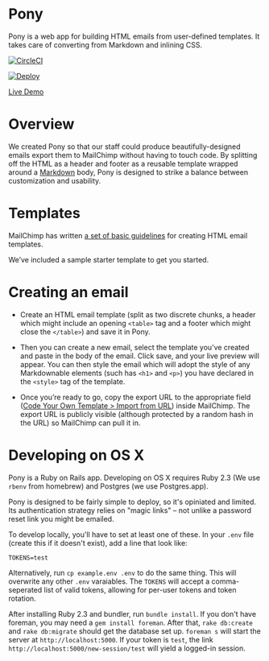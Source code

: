 # Pony

Pony is a web app for building HTML emails from user-defined templates. It takes care of converting from Markdown and inlining CSS.

[![CircleCI](https://circleci.com/gh/themarshallproject/pony.svg?style=svg)](https://circleci.com/gh/themarshallproject/pony)

[![Deploy](https://www.herokucdn.com/deploy/button.svg)](https://heroku.com/deploy?template=https://github.com/themarshallproject/pony/tree/master)

[Live Demo](https://pony-demo.herokuapp.com/new-session/demo)

# Overview

We created Pony so that our staff could produce beautifully-designed emails export them to MailChimp without having to touch code. By splitting off the HTML as a header and footer as a reusable template wrapped around a [Markdown](https://daringfireball.net/projects/markdown/basics) body, Pony is designed to strike a balance between customization and usability.

# Templates

MailChimp has written [a set of basic guidelines](http://templates.mailchimp.com/getting-started/html-email-basics/) for creating HTML email templates.

We’ve included a sample starter template to get you started.

# Creating an email

- Create an HTML email template (split as two discrete chunks, a header which might include an opening `<table>` tag and a footer which might close the `</table>`) and save it in Pony.

- Then you can create a new email, select the template you’ve created and paste in the body of the email. Click save, and your live preview will appear. You can then style the email which will adopt the style of any Markdownable elements (such has `<h1>` and `<p>`) you have declared in the `<style>` tag of the template.

- Once you’re ready to go, copy the export URL to the appropriate field ([Code Your Own Template > Import from URL](http://kb.mailchimp.com/campaigns/ways-to-build/import-html-from-url-to-create-a-campaign)) inside MailChimp. The export URL is publicly visible (although protected by a random hash in the URL) so MailChimp can pull it in.

# Developing on OS X

Pony is a Ruby on Rails app. Developing on OS X requires Ruby 2.3 (We use `rbenv` from homebrew) and Postgres (we use Postgres.app).

Pony is designed to be fairly simple to deploy, so it's opiniated and limited. Its authentication strategy relies on "magic links" – not unlike a password reset link you might be emailed.

To develop locally, you'll have to set at least one of these. In your `.env` file (create this if it doesn't exist), add a line that look like:

`TOKENS=test`

Alternatively, run `cp example.env .env` to do the same thing. This will overwrite any other `.env` varaiables. The `TOKENS` will accept a comma-seperated list of valid tokens, allowing for per-user tokens and token rotation.

After installing Ruby 2.3 and bundler, run `bundle install`. If you don't have foreman, you may need a `gem install foreman`. After that, `rake db:create` and `rake db:migrate` should get the database set up. `foreman s` will start the server at `http://localhost:5000`. If your token is `test`, the link `http://localhost:5000/new-session/test` will yield a logged-in session.
